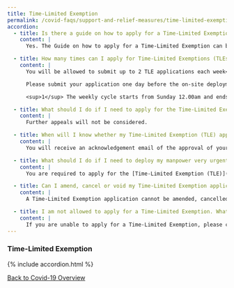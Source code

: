 ```yaml
---
title: Time-Limited Exemption
permalink: /covid-faqs/support-and-relief-measures/time-limited-exemption
accordion:
  - title: Is there a guide on how to apply for a Time-Limited Exemption?
    content: |
      Yes. The Guide on how to apply for a Time-Limited Exemption can be found [here](/images/covid/TimeLimitedExemptionGuide.pdf){:target="_blank"}.

  - title: How many times can I apply for Time-Limited Exemptions (TLEs)?
    content: |     
      You will be allowed to submit up to 2 TLE applications each week<sup>1</sup>.

      Please submit your application one day before the on-site deployment of your staff. Please note that the total number of employees activated should not exceed 10, or 25% of the total number of employees in your company, whichever is lower. You are encouraged to plan for deployment of manpower accordingly.

      <sup>1</sup> The weekly cycle starts from Sunday 12.00am and ends on Saturday 11.59pm.

  - title: What should I do if I need to apply for the Time-Limited Exemption more than twice in the same week?
    content: |  
      Further appeals will not be considered.

  - title: When will I know whether my Time-Limited Exemption (TLE) application has been approved?
    content: |  
      You will receive an acknowledgement email of the approval of your TLE application.

  - title: What should I do if I need to deploy my manpower very urgently (i.e. less than 24-hour notice period)?
    content: |  
      You are required to apply for the [Time-Limited Exemption (TLE)](https://go.gov.sg/covidbusinessresumptions){:target="_blank"} one day before deploying your staff. You are encouraged to plan for deployment of manpower accordingly.

  - title: Can I amend, cancel or void my Time-Limited Exemption application if there are changes in my manpower deployment plans?
    content: |      
      A Time-Limited Exemption application cannot be amended, cancelled or voided once it has been submitted regardless of circumstances. It will still be counted towards your submission quota of twice per week.

  - title: I am not allowed to apply for a Time-Limited Exemption. What should I do?
    content: |   
      If you are unable to apply for a Time-Limited Exemption, please contact our helpdesk at <covid_gobusiness@mti.gov.sg> for further assistance.      
---
```


### Time-Limited Exemption

{% include accordion.html %}

[Back to Covid-19 Overview](/covid/)
